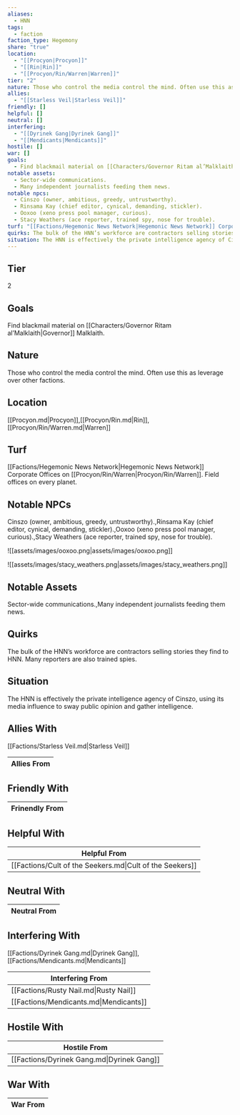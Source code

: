 ```yaml
---
aliases:
  - HNN
tags:
  - faction
faction_type: Hegemony
share: "true"
location:
  - "[[Procyon|Procyon]]"
  - "[[Rin|Rin]]"
  - "[[Procyon/Rin/Warren|Warren]]"
tier: "2"
nature: Those who control the media control the mind. Often use this as leverage over other factions.
allies:
  - "[[Starless Veil|Starless Veil]]"
friendly: []
helpful: []
neutral: []
interfering:
  - "[[Dyrinek Gang|Dyrinek Gang]]"
  - "[[Mendicants|Mendicants]]"
hostile: []
war: []
goals:
  - Find blackmail material on [[Characters/Governor Ritam al’Malklaith|Governor]] Malklaith.
notable assets:
  - Sector-wide communications.
  - Many independent journalists feeding them news.
notable npcs:
  - Cinszo (owner, ambitious, greedy, untrustworthy).
  - Rinsama Kay (chief editor, cynical, demanding, stickler).
  - Ooxoo (xeno press pool manager, curious).
  - Stacy Weathers (ace reporter, trained spy, nose for trouble).
turf: "[[Factions/Hegemonic News Network|Hegemonic News Network]] Corporate Offices on [[Procyon/Rin/Warren|Procyon/Rin/Warren]]. Field offices on every planet."
quirks: The bulk of the HNN’s workforce are contractors selling stories they find to HNN. Many reporters are also trained spies.
situation: The HNN is effectively the private intelligence agency of Cinszo, using its media influence to sway public opinion and gather intelligence.
---
```

## Tier

2

## Goals

Find blackmail material on [[Characters/Governor Ritam al’Malklaith|Governor]] Malklaith.

## Nature

Those who control the media control the mind. Often use this as leverage over other factions.

## Location

[[Procyon.md|Procyon]],[[Procyon/Rin.md|Rin]],[[Procyon/Rin/Warren.md|Warren]]

## Turf

[[Factions/Hegemonic News Network|Hegemonic News Network]] Corporate Offices on [[Procyon/Rin/Warren|Procyon/Rin/Warren]]. Field offices on every planet.

## Notable NPCs

Cinszo (owner, ambitious, greedy, untrustworthy).,Rinsama Kay (chief editor, cynical, demanding, stickler).,Ooxoo (xeno press pool manager, curious).,Stacy Weathers (ace reporter, trained spy, nose for trouble).

![[assets/images/ooxoo.png|assets/images/ooxoo.png]]

![[assets/images/stacy_weathers.png|assets/images/stacy_weathers.png]]
## Notable Assets

Sector-wide communications.,Many independent journalists feeding them news.

## Quirks

The bulk of the HNN’s workforce are contractors selling stories they find to HNN. Many reporters are also trained spies.

## Situation

The HNN is effectively the private intelligence agency of Cinszo, using its media influence to sway public opinion and gather intelligence.

## Allies With

[[Factions/Starless Veil.md|Starless Veil]]

| Allies From |
| ----------- |


## Friendly With



| Frinendly From |
| -------------- |


## Helpful With



| Helpful From                                             |
| -------------------------------------------------------- |
| [[Factions/Cult of the Seekers.md\|Cult of the Seekers]] |


## Neutral With




| Neutral From |
| ------------ |



## Interfering With

[[Factions/Dyrinek Gang.md|Dyrinek Gang]],[[Factions/Mendicants.md|Mendicants]]


| Interfering From                       |
| -------------------------------------- |
| [[Factions/Rusty Nail.md\|Rusty Nail]] |
| [[Factions/Mendicants.md\|Mendicants]] |



## Hostile With




| Hostile From                               |
| ------------------------------------------ |
| [[Factions/Dyrinek Gang.md\|Dyrinek Gang]] |



## War With



| War From |
| -------- |

